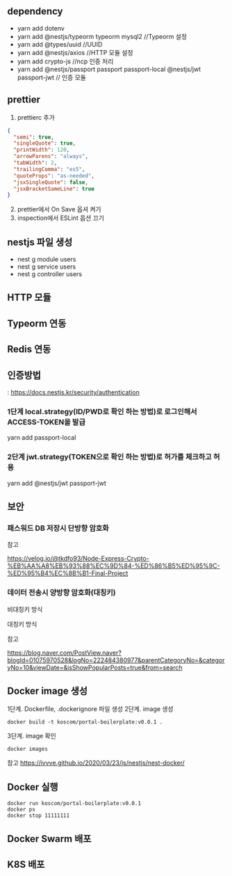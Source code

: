 ## dependency
- yarn add dotenv
- yarn add @nestjs/typeorm typeorm mysql2 //Typeorm 설정
- yarn add @types/uuid //UUID
- yarn add @nestjs/axios //HTTP 모듈 설정
- yarn add crypto-js //ncp 인증 처리
- yarn add @nestjs/passport passport passport-local @nestjs/jwt passport-jwt // 인증 모듈 


## prettier
1. prettierc 추가
```json
{
  "semi": true,
  "singleQuote": true,
  "printWidth": 120,
  "arrowParens": "always",
  "tabWidth": 2,
  "trailingComma": "es5",
  "quoteProps": "as-needed",
  "jsxSingleQuote": false,
  "jsxBracketSameLine": true
}
```
2. prettier에서 On Save 옵셔 켜기
3. inspection에서 ESLint 옵션 끄기

## nestjs 파일 생성
- nest g module users
- nest g service users
- nest g controller users

## HTTP 모듈


## Typeorm 연동


## Redis 연동



## 인증방법
: https://docs.nestjs.kr/security/authentication

### 1단계 local.strategy(ID/PWD로 확인 하는 방법)로 로그인해서 ACCESS-TOKEN을 발급
yarn add passport-local


### 2단계 jwt.strategy(TOKEN으로 확인 하는 방법)로 허가를 체크하고 허용
yarn add @nestjs/jwt passport-jwt

## 보안
### 패스워드 DB 저장시 단방향 암호화

참고

https://velog.io/@tkdfo93/Node-Express-Crypto-%EB%AA%A8%EB%93%88%EC%9D%84-%ED%86%B5%ED%95%9C-%ED%95%B4%EC%8B%B1-Final-Project


### 데이터 전송시 양방향 암호화(대칭키)
비대칭키 방식

대칭키 방식

참고

https://blog.naver.com/PostView.naver?blogId=01075970528&logNo=222484380977&parentCategoryNo=&categoryNo=10&viewDate=&isShowPopularPosts=true&from=search

## Docker image 생성
1단계. Dockerfile, .dockerignore 파일 생성
2단계. image 생성
```
docker build -t koscom/portal-boilerplate:v0.0.1 .
```
3단계. image 확인
```
docker images
```

참고
https://ivvve.github.io/2020/03/23/js/nestjs/nest-docker/

## Docker 실행
```
docker run koscom/portal-boilerplate:v0.0.1
docker ps
docker stop 11111111
```

## Docker Swarm 배포


## K8S 배포
